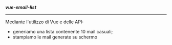 <strong><i>vue-email-list</i></strong>

<hr>

<p>Mediante l'utilizzo di Vue e delle API:</p>
<ul>
<li>generiamo una lista contenente 10 mail casuali;</li>
<li>stampiamo le mail generate su schermo</li>

